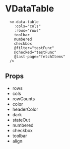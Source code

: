 # VDataTable
```vue
  <v-data-table
    :cols="cols"
    :rows="rows"
    toolbar
    numbered
    checkbox
    @filter="testFunc"
    @checked="testFunc"
    @last-page="fetchItems"
  />
```
## Props
 - rows
 - cols
 - rowCounts
 - color
 - headerColor
 - dark
 - stateOut
 - numbered
 - checkbox
 - toolbar
 - align
 


